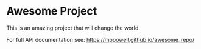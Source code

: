 # Awesome Project
This is an amazing project that will change the world.

For full API documentation see: https://mppowell.github.io/awesome_repo/